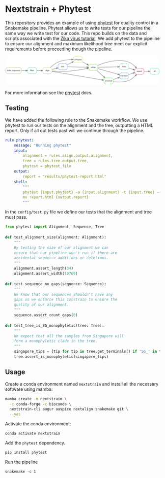 # Nextstrain + Phytest

This repository provides an example of using [phytest]() for quality control in a Snakemake pipeline. Phytest allows us to write tests for our pipeline the same way we write test for our code. This repo builds on the data and scripts associated with the [Zika virus tutorial](https://nextstrain.org/docs/getting-started/zika-tutorial). We add phytest to the pipeline to ensure our alignment and maximum likelihood tree meet our explicit requirements before proceeding though the pipeline.

![](dag.svg)

For more information see the [phytest]() docs.

## Testing

We have added the following rule to the Snakemake workflow. We use phytest to run our tests on the alignment and the tree, outputting a HTML report. Only if all out tests past will we continue through the pipeline. 

```yml
rule phytest:
    message: "Running phytest"
    input:
        alignment = rules.align.output.alignment,
        tree = rules.tree.output.tree,
        phytest = phytest_file
    output:
        report = "results/phytest-report.html"
    shell:
        """
        phytest {input.phytest} -a {input.alignment} -t {input.tree} --report
        mv report.html {output.report}
        """
```

In the `config/test.py` file we define our tests that the alignment and tree must pass. 

```python
from phytest import Alignment, Sequence, Tree

def test_alignment_size(alignment: Alignment):
    """
    By testing the size of our alignment we can 
    ensure that our pipeline won't run if there are 
    accidental sequence additions or deletions.
    """
    alignment.assert_length(34)
    alignment.assert_width(10769)

def test_sequence_no_gaps(sequence: Sequence):
    """
    We know that our sequences shouldn't have any
    gaps so we enforce this constrain to ensure the 
    quality of our alignment.
    """
    sequence.assert_count_gaps(0)

def test_tree_is_SG_monophyletic(tree: Tree):
    """
    We expect that all the samples from Singapore will 
    form a monophyletic clade in the tree.
    """
    singapore_tips = [tip for tip in tree.get_terminals() if 'SG_' in tip.name]
    tree.assert_is_monophyletic(singapore_tips)

```


## Usage 

Create a conda environment named `nextstrain` and install all the necessary software using mamba:

```bash
mamba create -n nextstrain \
  -c conda-forge -c bioconda \
  nextstrain-cli augur auspice nextalign snakemake git \
  --yes
```

Activate the conda environment:

```bash
conda activate nextstrain
```

Add the `phytest` dependency.

```bash
pip install phytest
```

Run the pipeline 

```
snakemake -c 1 
```
